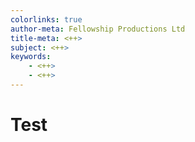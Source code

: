 ```yaml
---
colorlinks: true
author-meta: Fellowship Productions Ltd
title-meta: <++>
subject: <++>
keywords:
	- <++>
	- <++>
---
```

# Test
